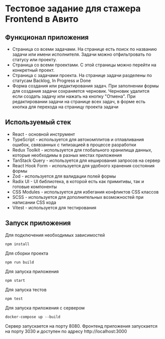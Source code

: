 # Тестовое задание для стажера Frontend в Авито

## Функционал приложения

- Страница со всеми задачами. На странице есть поиск по названию задачи или имени исполнителя. Задачи можно отфильтровать по статусу или проекту.
- Страница со всеми проектами. С этой страницы можно перейти на конкретный проект.
- Страница с задачами проекта. На странице задачи разделены по статусам Backlog, In Progress и Done
- Форма создания или редактирования задач. При заполнении формы для создания задачи сохраняется черновик. Черновик удалится если создать задачу или нажать на кнопку "Отмена". При редактировании задачи на странице всех задач, в форме есть кнопка для перехода на страницу проекта задачи

## Используемый стек

- React - основной инструмент
- TypeScript - используется для автокомплитов и отлавливания ошибок, свявзанных с типизацией в процессе разработки
- Redux Toolkit - используется для глобального хранилища данных, которые необходимы в разных местах приложения
- TanStack Query - используется для кеширования запросов на сервер
- React Hook Form - используется для удобного хранения состояния формы 
- Zod - используется для валидации полей формы
- Radix UI - UI библиотека, в которой есть как примитивы, так и готовые компоненты
- CSS Modules - используется для избегания конфликтов CSS классов
- SCSS - используется для дополнительных возможностей при написании CSS кода
- Vitest - используется для тестирования

## Запуск приложения

Для подключения необходимых зависимостей
```
npm install
```
Для сборки проекта
```
npm run build
```
Для запуска приложения
```
npm start
```
Для запуска тестов
```
npm test
```
Для запуска приложения с сервером
```
docker-compose up --build
```
Сервер запускается на порту 8080. Фронтенд приложения запускается на порту 3030 и доступен по адресу http://localhost:3000
